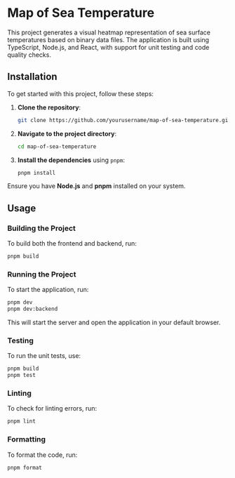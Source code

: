 # Map of Sea Temperature

This project generates a visual heatmap representation of sea surface temperatures based on binary data files. The application is built using TypeScript, Node.js, and React, with support for unit testing and code quality checks.

## Installation

To get started with this project, follow these steps:

1. **Clone the repository**:

    ```bash
    git clone https://github.com/yourusername/map-of-sea-temperature.git
    ```

2. **Navigate to the project directory**:

    ```bash
    cd map-of-sea-temperature
    ```

3. **Install the dependencies** using `pnpm`:

    ```bash
    pnpm install
    ```

Ensure you have **Node.js** and **pnpm** installed on your system.

## Usage

### Building the Project

To build both the frontend and backend, run:

```bash
pnpm build
```

### Running the Project

To start the application, run:

```bash
pnpm dev
pnpm dev:backend
```

This will start the server and open the application in your default browser.

### Testing

To run the unit tests, use:

```bash
pnpm build
pnpm test
```

### Linting

To check for linting errors, run:

```bash
pnpm lint
```

### Formatting

To format the code, run:

```bash
pnpm format
```